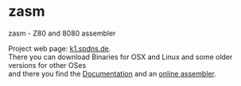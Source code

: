 # zasm

zasm - Z80 and 8080 assembler

Project web page: [k1.spdns.de](https://k1.spdns.de/Develop/Projects/zasm-4.0/Distributions/).  
There you can download Binaries for OSX and Linux and some older versions for other OSes  
and there you find the [Documentation](https://k1.spdns.de/Develop/Projects/zasm-4.0/Documentation/) 
and an [online assembler](https://k1.spdns.de/cgi-bin/zasm.cgi).
